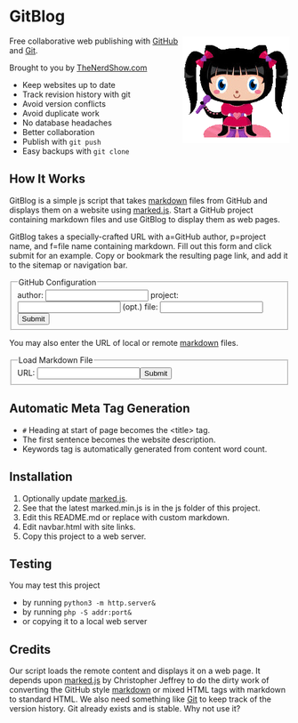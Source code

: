 # GitBlog
<img style="float:right" alt="GitBlog" src="favicon/android-icon-192x192.png">

Free collaborative web publishing with [GitHub](https://github.com/) and [Git](https://git-scm.com/download/win).

Brought to you by [TheNerdShow.com](http://thenerdshow.com/)

* Keep websites up to date
* Track revision history with git
* Avoid version conflicts
* Avoid duplicate work
* No database headaches
* Better collaboration
* Publish with `git push`
* Easy backups with `git clone`

## How It Works

GitBlog is a simple js script that takes [markdown](https://github.com/adam-p/markdown-here/wiki/Markdown-Cheatsheet) files from GitHub and displays them on a website using [marked.js](https://github.com/chjj/marked). Start a GitHub project containing markdown files and use GitBlog to display them as web pages.

GitBlog takes a specially-crafted URL with a=GitHub author, p=project name, and f=file name containing markdown. Fill out this form and click submit for an example. Copy or bookmark the resulting page link, and add it to the sitemap or navigation bar.<form name="gitblog" target="">
<fieldset><legend>GitHub Configuration</legend>
    <label class="field">author: </label> <input name="a"  type="text"></input>
    <label class="field">project:</label> <input name="p"  type="text"></input>
    <label class="field">(opt.) file: </label> <input name="f"  type="text"></input><input type="submit"></input>
</fieldset>
</form>

You may also enter the URL of local or remote [markdown](https://github.com/adam-p/markdown-here/wiki/Markdown-Cheatsheet) files. <form name="gitblog" target="">
<fieldset><legend>Load Markdown File</legend>
    <label class="field">URL: </label> <input name="u"  type="text"></input><input type="submit"></input>
</fieldset>
</form>

## Automatic Meta Tag Generation

* `#` Heading at start of page becomes the &lt;title&gt; tag.
* The first sentence becomes the website description.
* Keywords tag is automatically generated from content word count.

## Installation

1. Optionally update [marked.js](https://github.com/chjj/marked).
2. See that the latest marked.min.js is in the js folder of this project.
3. Edit this README.md or replace with custom markdown.
4. Edit navbar.html with site links.
3. Copy this project to a web server.

## Testing

You may test this project

* by running `python3 -m http.server&`
* by running `php -S addr:port&`
* or copying it to a local web server

## Credits

Our script loads the remote content and displays it on a web page. It depends upon [marked.js](https://github.com/chjj/marked) by Christopher Jeffrey to do the dirty work of converting the GitHub style [markdown](https://github.com/adam-p/markdown-here/wiki/Markdown-Cheatsheet) or mixed HTML tags with markdown to standard HTML. We also need something like [Git](https://git-scm.com/download/win) to keep track of the version history. Git already exists and is stable. Why not use it?